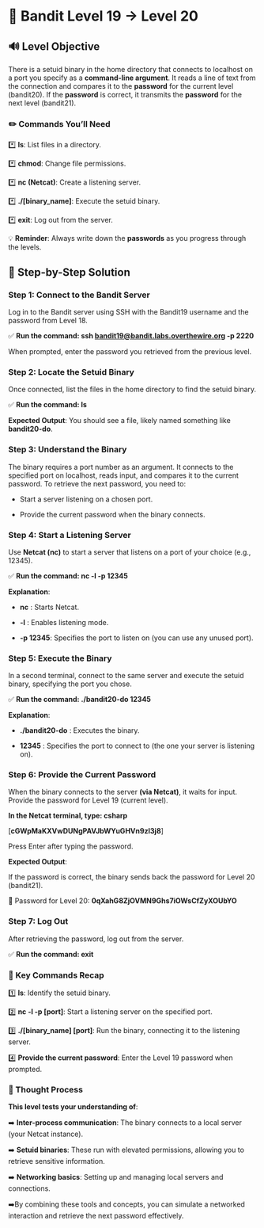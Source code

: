 # 🎲 Bandit Level 19 → Level 20


## 🔊 Level Objective


There is a setuid binary in the home directory that connects to localhost on a port you specify as a **command-line argument**. It reads a line of text from the connection and compares it to the **password** for the current level (bandit20). If the **password** is correct, it transmits the **password** for the next level (bandit21).




### ✏️ Commands You’ll Need


:asterisk: **ls**: List files in a directory.

:asterisk: **chmod**: Change file permissions.

:asterisk: **nc (Netcat)**: Create a listening server.

:asterisk: **./[binary_name]**: Execute the setuid binary.

:asterisk: **exit**: Log out from the server.




💡 **Reminder**: Always write down the **passwords** as you progress through the levels.




## 📃 Step-by-Step Solution


### Step 1: Connect to the Bandit Server


Log in to the Bandit server using SSH with the Bandit19 username and the password from Level 18.

:white_check_mark: **Run the command: ssh bandit19@bandit.labs.overthewire.org -p 2220**

When prompted, enter the password you retrieved from the previous level.



### Step 2: Locate the Setuid Binary


Once connected, list the files in the home directory to find the setuid binary.

:white_check_mark: **Run the command: ls**


**Expected Output**: You should see a file, likely named something like **bandit20-do**.



### Step 3: Understand the Binary

The binary requires a port number as an argument. It connects to the specified port on localhost, reads input, and compares it to the current password. To retrieve the next password, you need to:

- Start a server listening on a chosen port.


- Provide the current password when the binary connects.


### Step 4: Start a Listening Server


Use **Netcat (nc)** to start a server that listens on a port of your choice (e.g., 12345).


:white_check_mark: **Run the command: nc -l -p 12345**


**Explanation**:

- **nc** : Starts Netcat.

- **-l** : Enables listening mode.

- **-p 12345**: Specifies the port to listen on (you can use any unused port).



### Step 5: Execute the Binary


In a second terminal, connect to the same server and execute the setuid binary, specifying the port you chose.


:white_check_mark: **Run the command: ./bandit20-do 12345**


**Explanation**:

- **./bandit20-do** : Executes the binary.

- **12345** : Specifies the port to connect to (the one your server is listening on).


### Step 6: Provide the Current Password


When the binary connects to the server **(via Netcat)**, it waits for input. Provide the password for Level 19 (current level).


**In the Netcat terminal, type: csharp**


[**cGWpMaKXVwDUNgPAVJbWYuGHVn9zl3j8**]

Press Enter after typing the password.


**Expected Output**:

If the password is correct, the binary sends back the password for Level 20 (bandit21).

🔑 Password for Level 20: **0qXahG8ZjOVMN9Ghs7iOWsCfZyXOUbYO**



### Step 7: Log Out

After retrieving the password, log out from the server.

:white_check_mark: **Run the command: exit**



### :round_pushpin: Key Commands Recap


:one: **ls**: Identify the setuid binary.

:two: **nc -l -p [port]**: Start a listening server on the specified port.

:three: **./[binary_name] [port]**: Run the binary, connecting it to the listening server.

:four: **Provide the current password**: Enter the Level 19 password when prompted.




### 🔎 Thought Process


**This level tests your understanding of**:

:arrow_right: **Inter-process communication**: The binary connects to a local server (your Netcat instance).

:arrow_right: **Setuid binaries**: These run with elevated permissions, allowing you to retrieve sensitive information.

:arrow_right: **Networking basics**: Setting up and managing local servers and connections.

:arrow_right:By combining these tools and concepts, you can simulate a networked interaction and retrieve the next password effectively.






